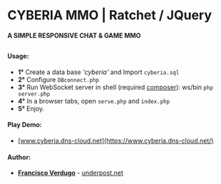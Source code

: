 # CYBERIA MMO | Ratchet / JQuery
#### A SIMPLE RESPONSIVE CHAT & GAME  MMO
##
#### Usage:

- **1°** Create a data base *'cyberia'* and Import `cyberia.sql`
- **2°** Configure `DBconnect.php`
- **3°** Run WebSocket server in shell (required [composer](https://getcomposer.org/)): ws/bin `php server.php`
- **4°** In a browser tabs, open `serve.php` and `index.php`
- **5°** Enjoy.

#### Play Demo:

- [www.cyberia.dns-cloud.net](https://www.cyberia.dns-cloud.net/)

#### Author:

- **[Francisco Verdugo](https://github.com/underpostnet)** - [underpost.net](https://underpost.net)

